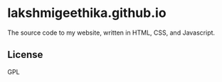 # lakshmigeethika.github.io

The source code to my website, written in HTML, CSS, and Javascript.

## License

GPL

